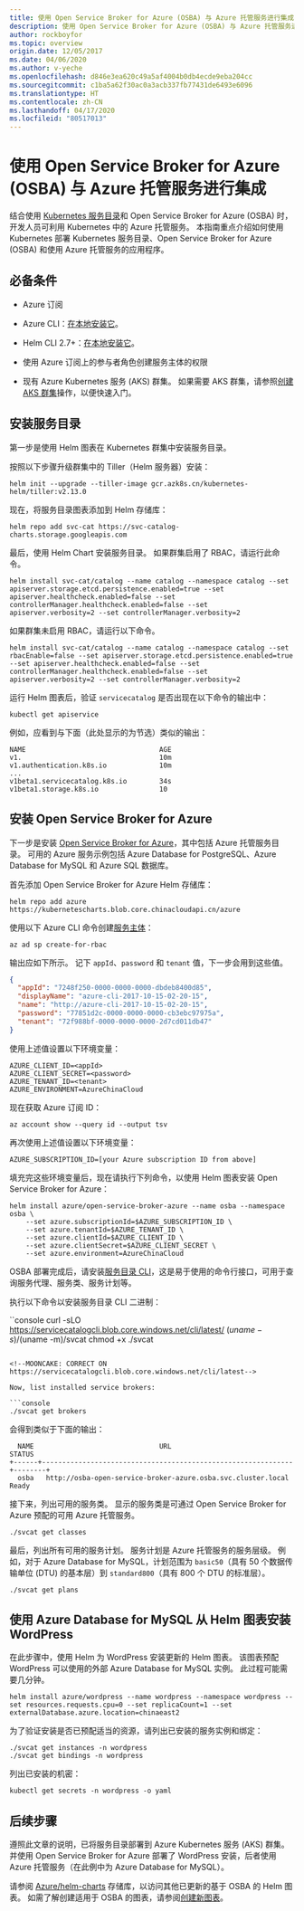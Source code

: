 ```yaml
---
title: 使用 Open Service Broker for Azure (OSBA) 与 Azure 托管服务进行集成
description: 使用 Open Service Broker for Azure (OSBA) 与 Azure 托管服务进行集成
author: rockboyfor
ms.topic: overview
origin.date: 12/05/2017
ms.date: 04/06/2020
ms.author: v-yeche
ms.openlocfilehash: d846e3ea620c49a5af4004b0db4ecde9eba204cc
ms.sourcegitcommit: c1ba5a62f30ac0a3acb337fb77431de6493e6096
ms.translationtype: HT
ms.contentlocale: zh-CN
ms.lasthandoff: 04/17/2020
ms.locfileid: "80517013"
---
```

<!--IMPORT: NOT AVAILABLE ON MOONCAKE-->
<!--PLEASE BE KINDLY NOTICE MOONCAKE COMMENTS-->
# <a name="integrate-with-azure-managed-services-using-open-service-broker-for-azure-osba"></a>使用 Open Service Broker for Azure (OSBA) 与 Azure 托管服务进行集成

结合使用 [Kubernetes 服务目录][kubernetes-service-catalog]和 Open Service Broker for Azure (OSBA) 时，开发人员可利用 Kubernetes 中的 Azure 托管服务。 本指南重点介绍如何使用 Kubernetes 部署 Kubernetes 服务目录、Open Service Broker for Azure (OSBA) 和使用 Azure 托管服务的应用程序。

## <a name="prerequisites"></a>必备条件
* Azure 订阅

* Azure CLI：[在本地安装它][azure-cli-install]。

    <!--Not Available on , or use it in the [Azure local Shell][azure-cloud-shell]-->

* Helm CLI 2.7+：[在本地安装它][helm-cli-install]。

    <!--Not Available on , or use it in the [Azure local Shell][azure-cloud-shell]-->
    
* 使用 Azure 订阅上的参与者角色创建服务主体的权限

* 现有 Azure Kubernetes 服务 (AKS) 群集。 如果需要 AKS 群集，请参照[创建 AKS 群集][create-aks-cluster]操作，以便快速入门。

## <a name="install-service-catalog"></a>安装服务目录

第一步是使用 Helm 图表在 Kubernetes 群集中安装服务目录。

按照以下步骤升级群集中的 Tiller（Helm 服务器）安装：

<!--MOONCAKE: TO ADD --tiller-image gcr.azk8s.cn/kubernetes-helm/tiller:v2.13.0-->

```azurecli
helm init --upgrade --tiller-image gcr.azk8s.cn/kubernetes-helm/tiller:v2.13.0
```

<!--MOONCAKE: TO ADD --tiller-image gcr.azk8s.cn/kubernetes-helm/tiller:v2.13.0-->

现在，将服务目录图表添加到 Helm 存储库：

```console
helm repo add svc-cat https://svc-catalog-charts.storage.googleapis.com
```

最后，使用 Helm Chart 安装服务目录。 如果群集启用了 RBAC，请运行此命令。

```console
helm install svc-cat/catalog --name catalog --namespace catalog --set apiserver.storage.etcd.persistence.enabled=true --set apiserver.healthcheck.enabled=false --set controllerManager.healthcheck.enabled=false --set apiserver.verbosity=2 --set controllerManager.verbosity=2
```

如果群集未启用 RBAC，请运行以下命令。

```console
helm install svc-cat/catalog --name catalog --namespace catalog --set rbacEnable=false --set apiserver.storage.etcd.persistence.enabled=true --set apiserver.healthcheck.enabled=false --set controllerManager.healthcheck.enabled=false --set apiserver.verbosity=2 --set controllerManager.verbosity=2
```

运行 Helm 图表后，验证 `servicecatalog` 是否出现在以下命令的输出中：

```console
kubectl get apiservice
```

例如，应看到与下面（此处显示的为节选）类似的输出：

```output
NAME                                 AGE
v1.                                  10m
v1.authentication.k8s.io             10m
...
v1beta1.servicecatalog.k8s.io        34s
v1beta1.storage.k8s.io               10
```

## <a name="install-open-service-broker-for-azure"></a>安装 Open Service Broker for Azure

下一步是安装 [Open Service Broker for Azure][open-service-broker-azure]，其中包括 Azure 托管服务目录。 可用的 Azure 服务示例包括 Azure Database for PostgreSQL、Azure Database for MySQL 和 Azure SQL 数据库。

首先添加 Open Service Broker for Azure Helm 存储库：

```console
helm repo add azure https://kubernetescharts.blob.core.chinacloudapi.cn/azure
```

使用以下 Azure CLI 命令创建[服务主体][create-service-principal]：

```azurecli
az ad sp create-for-rbac
```

输出应如下所示。 记下 `appId`、`password` 和 `tenant` 值，下一步会用到这些值。

```json
{
  "appId": "7248f250-0000-0000-0000-dbdeb8400d85",
  "displayName": "azure-cli-2017-10-15-02-20-15",
  "name": "http://azure-cli-2017-10-15-02-20-15",
  "password": "77851d2c-0000-0000-0000-cb3ebc97975a",
  "tenant": "72f988bf-0000-0000-0000-2d7cd011db47"
}
```

使用上述值设置以下环境变量：

<!--MOONCAKE: Add AZURE_ENVIRONMENT-->

```console
AZURE_CLIENT_ID=<appId>
AZURE_CLIENT_SECRET=<password>
AZURE_TENANT_ID=<tenant>
AZURE_ENVIRONMENT=AzureChinaCloud
```

<!--MOONCAKE: Add AZURE_ENVIRONMENT-->

现在获取 Azure 订阅 ID：

```azurecli
az account show --query id --output tsv
```

再次使用上述值设置以下环境变量：

```console
AZURE_SUBSCRIPTION_ID=[your Azure subscription ID from above]
```

填充完这些环境变量后，现在请执行下列命令，以使用 Helm 图表安装 Open Service Broker for Azure：

<!--MOONCAKE: Correct on --set azure.environment=AzureChinaCloud-->

```azurecli
helm install azure/open-service-broker-azure --name osba --namespace osba \
    --set azure.subscriptionId=$AZURE_SUBSCRIPTION_ID \
    --set azure.tenantId=$AZURE_TENANT_ID \
    --set azure.clientId=$AZURE_CLIENT_ID \
    --set azure.clientSecret=$AZURE_CLIENT_SECRET \
    --set azure.environment=AzureChinaCloud
```

<!--MOONCAKE: Correct on --set azure.environment=AzureChinaCloud-->

OSBA 部署完成后，请安装[服务目录 CLI][service-catalog-cli]，这是易于使用的命令行接口，可用于查询服务代理、服务类、服务计划等。

执行以下命令以安装服务目录 CLI 二进制：

<!--MOONCAKE: CORRECT ON https://servicecatalogcli.blob.core.windows.net/cli/latest-->

``console curl -sLO https://servicecatalogcli.blob.core.windows.net/cli/latest/ $(uname -s)/$(uname -m)/svcat chmod +x ./svcat
```

<!--MOONCAKE: CORRECT ON https://servicecatalogcli.blob.core.windows.net/cli/latest-->

Now, list installed service brokers:

```console
./svcat get brokers
```

会得到类似于下面的输出：

```output
  NAME                               URL                                STATUS
+------+--------------------------------------------------------------+--------+
  osba   http://osba-open-service-broker-azure.osba.svc.cluster.local   Ready
```

接下来，列出可用的服务类。 显示的服务类是可通过 Open Service Broker for Azure 预配的可用 Azure 托管服务。

```console
./svcat get classes
```

最后，列出所有可用的服务计划。 服务计划是 Azure 托管服务的服务层级。 例如，对于 Azure Database for MySQL，计划范围为 `basic50`（具有 50 个数据传输单位 (DTU) 的基本层）到 `standard800`（具有 800 个 DTU 的标准层）。

```console
./svcat get plans
```

## <a name="install-wordpress-from-helm-chart-using-azure-database-for-mysql"></a>使用 Azure Database for MySQL 从 Helm 图表安装 WordPress

在此步骤中，使用 Helm 为 WordPress 安装更新的 Helm 图表。 该图表预配 WordPress 可以使用的外部 Azure Database for MySQL 实例。 此过程可能需要几分钟。

<!--MOONCAKE: CORRECT ON --set externalDatabase.azure.location=chinaeast2-->

```console
helm install azure/wordpress --name wordpress --namespace wordpress --set resources.requests.cpu=0 --set replicaCount=1 --set externalDatabase.azure.location=chinaeast2
```

<!--MOONCAKE: CORRECT ON --set externalDatabase.azure.location=chinaeast2-->

为了验证安装是否已预配适当的资源，请列出已安装的服务实例和绑定：

```console
./svcat get instances -n wordpress
./svcat get bindings -n wordpress
```

列出已安装的机密：

```console
kubectl get secrets -n wordpress -o yaml
```

## <a name="next-steps"></a>后续步骤

遵照此文章的说明，已将服务目录部署到 Azure Kubernetes 服务 (AKS) 群集。 并使用 Open Service Broker for Azure 部署了 WordPress 安装，后者使用 Azure 托管服务（在此例中为 Azure Database for MySQL）。

请参阅 [Azure/helm-charts][helm-charts] 存储库，以访问其他已更新的基于 OSBA 的 Helm 图表。 如需了解创建适用于 OSBA 的图表，请参阅[创建新图表][helm-create-new-chart]。

<!-- LINKS - external -->

[helm-charts]: https://github.com/Azure/helm-charts
[helm-cli-install]: https://docs.helm.sh/helm/#helm-install
[helm-create-new-chart]: https://github.com/Azure/helm-charts#creating-a-new-chart
[kubernetes-service-catalog]: https://github.com/kubernetes-incubator/service-catalog
[open-service-broker-azure]: https://github.com/Azure/open-service-broker-azure
[service-catalog-cli]: https://github.com/Azure/service-catalog-cli

<!-- LINKS - internal -->

[azure-cli-install]: https://docs.azure.cn/cli/install-azure-cli?view=azure-cli-latest

<!--Not Available on [azure-cloud-shell]: ../cloud-shell/overview.md-->

[create-aks-cluster]: ./kubernetes-walkthrough.md
[create-service-principal]: ./kubernetes-service-principal.md

<!--IMPORT: NOT AVAILABLE ON MOONCAKE-->
<!--PLEASE BE KINDLY NOTICE MOONCAKE COMMENTS-->